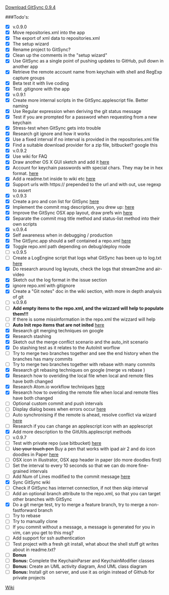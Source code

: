 [Download GitSync 0.9.4](https://github.com/eonist/GitSync/releases/download/0.9.4/GitSync.app.zip)

###Todo's:
- [x] v.0.9.0
 - [x] Move repositories.xml into the app
 - [x] The export of xml data to repositories.xml
 - [x] The setup wizard
 - [x] Rename project to GitSync?
 - [x] Clean up the comments in the "setup wizard"
 - [x] Use GitSync as a single point of pushing updates to GitHub, pull down in another app
 - [x] Retrieve the remote account name from keychain with shell and RegExp capture groups
 - [x] Beta test it with live coding
 - [x] Test .gitignore with the app
- [x] v.0.9.1
 - [x] Create more internal scripts in the GitSync.applescript file. Better naming
 - [x] Use Regular expression when deriving the git status message
 - [x] Test if you are prompted for a password when requesting from a new keychain
 - [x] Stress-test when GitSync gets into trouble
 - [x] Research git ignore and how it works
 - [x] Use a fixed interval if no interval is provided in the repositories.xml file
 - [x] Find a suitable download provider for a zip file, bitbucket? google this
- [x] v.0.9.2
 - [x] Use wiki for FAQ
 - [x] Draw another OS X GUI sketch and add it [here](https://github.com/eonist/GitSync/issues/16)
 - [x] Account for keychain passwords with special chars. They may be in hex format. [here](https://github.com/eonist/GitSync/issues/18)
 - [x] Add a readme.txt inside to wiki etc [here](https://github.com/eonist/GitSync/issues/21)
 - [x] Support urls with https:// prepended to the url and with out, use regexp to assert
- [x] v.0.9.3
 - [x] Create a pro and con list for GitSync [here](https://github.com/eonist/GitSync/issues/19)
 - [x] Implement the commit msg description, you drew up: [here](https://github.com/eonist/GitSync/issues/10)
 - [x] Improve the GitSync OSX app layout, draw prefs win [here](https://github.com/eonist/GitSync/issues/16)
 - [x] Separate the commit msg title method and status-list method into their own scripts
- [x] v.0.9.4
 - [x] Self awareness when in debugging / production
 - [x] The GitSync.app should a self contained a repo.xml [here](https://github.com/eonist/GitSync/issues/31)
 - [x] Toggle repo.xml path depending on debug/deploy mode
- [ ] v.0.9.5
 - [ ] Create a LogEngine script that logs what GitSync has been up to log.txt [here](https://github.com/eonist/GitSync/issues/33) 
 - [x] Do research around log layouts, check the logs that stream2me and air-video
 - [x] Sketch out the log format in the issue section
 - [x] ignore repo.xml with gitignore
 - [x] Create a "Git notes" doc in the wiki section, with more in depth analysis of git
- [ ] v.0.9.6
 - [ ] **Add empty items to the repo.xml, and the wizzard will help to populate them!!!**
 - [ ] If there is some missinformation in the repo.xml the wizzard will help
 - [ ] **Auto Init repo items that are not inited** [here](https://github.com/eonist/GitSync/issues/30)
 - [x] Research git merging techniques on google
 - [x] Research stashing
 - [x] Sketch out the merge conflict scenario and the auto_init scenario
 - [x] Do stashing test as it relates to the AutoInit worflow
 - [ ] Try to merge two branches together and see the end history when the branches has many commits
 - [ ] Try to merge two branches together with rebase with many commits
 - [x] Research git rebasing techniques on google (merge vs rebase )
 - [x] Research how to overiding the local file when local and remote files have both changed
 - [x] Research Atom.io workflow techniques [here](https://github.com/eonist/GitSync/wiki/Atom-tips-and-tricks) 
 - [x] Research how to overiding the remote file when local and remote files have both changed
 - [ ] Optional custom commit and push intervals
 - [ ] Display dialog boxes when errors occur [here](https://github.com/eonist/GitSync/issues/24)  
 - [ ] Auto synchronising if the remote is ahead, resolve conflict via wizard [here](https://github.com/eonist/GitSync/issues/17)
 - [ ] Research if you can change an applescript icon with an applescript
 - [x] Add more description to the GitUtils.applescript methods
- [ ] v.0.9.7
 - [ ] Test with  private repo (use bitbucket) [here](https://github.com/eonist/GitSync/issues/20)
 - [ ] ~~Use your touch pen~~ Buy a pen that works with ipad air 2 and do icon doodles in Paper [here](https://github.com/eonist/GitSync/issues/16) 
 - [ ] OSX icon in illustrator, OSX app header in paper (do more doodles first)
 - [ ] Set the interval to every 10 seconds so that we can do more fine-grained intervals
 - [ ] Add Num of Lines modified to the commit message [here](https://github.com/eonist/GitSync/issues/32) 
 - [x] Sync GitSync wiki
 - [ ] Check if GitSync has internet connection, if not then skip interval
 - [ ] Add an optional branch attribute to the repo.xml, so that you can target other branches with GitSync
 - [x] Do a git merge test, try to merge a feature branch, try to merge a non-fastforward branch
 - [ ] Try to rebase
 - [ ] Try to manually clone
 - [ ] If you commit without a message, a message is generated for you in vim, can you get to this msg?
 - [ ] Add support for ssh authentication
 - [ ] Test project with a fresh git install, what about the shell stuff git writes about in readme.txt?
- [ ] **Bonus**
 - [ ] **Bonus:** Complete the KeychainParser and KeychainModifier classes
 - [ ] **Bonus:** Create an UML activity diagram, And UML class diagram
 - [ ] **Bonus:** Install git on server, and use it as origin instead of Github for private projects

[Wiki](https://github.com/eonist/GitSync/wiki/)  
